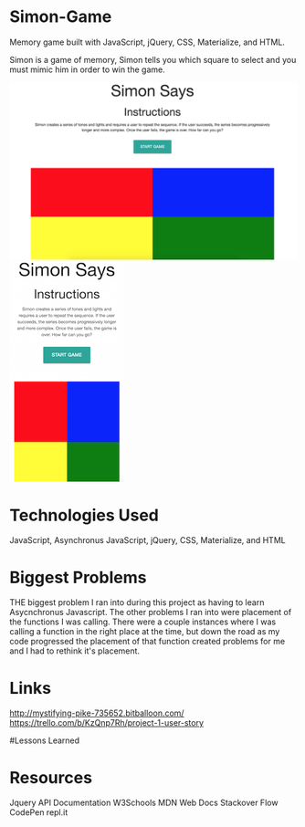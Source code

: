 # Simon-Game
Memory game built with JavaScript, jQuery, CSS, Materialize, and HTML. 

Simon is a game of memory, Simon tells you which square to select and you must mimic him in order to win the game. 

![desktop version](/images/desktop.png)
![GitHub Logo](/images/mobile.png)


# Technologies Used 

JavaScript, Asynchronus JavaScript, jQuery, CSS, Materialize, and HTML

# Biggest Problems 

THE biggest problem I ran into during this project as having to learn Asycnchronus Javascript. The other problems I ran into were placement of the functions I was calling. There were a couple instances where I was calling a function in the right place at the time, but down the road as my code progressed the placement of that function created problems for me and I had to rethink it's placement. 

# Links 

http://mystifying-pike-735652.bitballoon.com/
https://trello.com/b/KzQnp7Rh/project-1-user-story

#Lessons Learned 


# Resources 
Jquery API Documentation 
W3Schools 
MDN Web Docs 
Stackover Flow 
CodePen 
repl.it 



